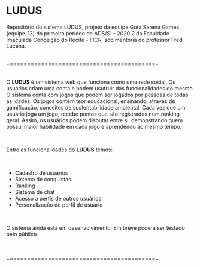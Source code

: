 # LUDUS
<p>Repositório do sistema LUDUS, projeto da equipe Gota Serena Games (equipe-13) do primeiro período de ADS/SI - 2020.2 da Faculdade Imaculada Conceição do Recife - FICR, sob mentoria do professor Fred Lucena.</p>
<br>
+==========================================+
<br><br>
<p>O <b>LUDUS</b> é um sistema web que funciona como uma rede social. Os usuários criam uma conta e podem usufruir das funcionalidades do mesmo. O sistema conta com jogos que podem ser jogados por pessoas de todas as idades. Os jogos contém teor educacional, ensinando, através de gamificação, conceitos de sustentabilidade ambiental. Cada vez que um usuário joga um jogo, recebe pontos que são registrados num ranking geral. Assim, os usuários podem disputar entre si, demonstrando quem possui maior habilidade em cada jogo e aprendendo ao mesmo tempo.<p>
<br>
<p>Entre as funcionalidades do <b>LUDUS</b> temos:</p>
<br>
  <ul>
    <li>Cadastro de usuários</li>
    <li>Sistema de conquistas</li>
    <li>Ranking</li>
    <li>Sistema de chat</li>
    <li>Acesso a perfis de outros usuários</li>
    <li>Personalização do perfil de usuário</li>
  </ul>
<br>
<p>O sistema ainda está em desenvolvimento. Em breve poderá ser testado pelo público.</p>
<br><br>
+==========================================+
